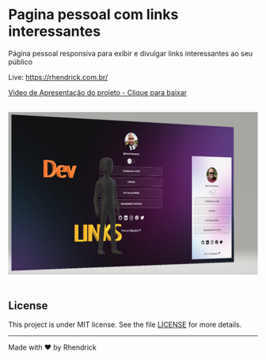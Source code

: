 
# Pagina pessoal com links interessantes
Página pessoal responsiva para exibir e divulgar links interessantes ao seu público

Live: https://rhendrick.com.br/

<a href="./assets/media.mp4/" download="Video de Apresentação do projeto - Clique para baixar">Video de Apresentação do projeto - Clique para baixar</a>

<br>
<img src="./assets/folder.png">
<br>
<br>

## License

This project is under MIT license. See the file [LICENSE](.github/LICENSE.md) for more details.

---

Made with ♥ by Rhendrick 
